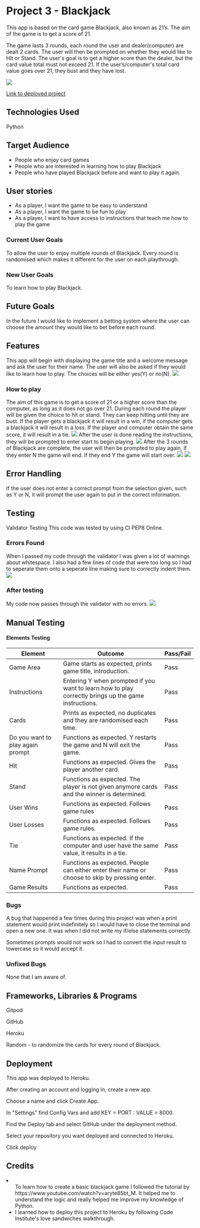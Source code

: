 <h1>Project 3 - Blackjack</h1>
This app is based on the card game Blackjack, also known as 21’s. The aim of the game is to get a score of 21.

The game lasts 3 rounds, each round the user and dealer(computer) are dealt 2 cards. The user will then be prompted on whether they would like to Hit or Stand. The user's goal is to get a higher score than the dealer, but the card value total must not exceed 21. If the user’s/computer's total card value goes over 21, they bust and they have lost. 

<img src="images/python-amiresponsive.PNG">

<a href="https://db-project3-c5b4318d6ba5.herokuapp.com/">Link to deployed project</a>
<h2>Technologies Used</h2>
Python

<h2>Target Audience</h2>
<ul>
<li>People who enjoy card games</li> 
<li>People who are interested in learning how to play Blackjack</li>
<li>People who have played Blackjack before and want to play it again.</li>
</ul>
<h2>User stories </h2>
<ul>
  <li>As a player, I want the game to be easy to understand</li>
  <li>As a player, I want the game to be fun to play</li>
  <li>As a player, I want to have access to instructions that teach me how to play the game</li>
</ul>
<h3>Current User Goals</h3>
To allow the user to enjoy multiple rounds of Blackjack. Every round is randomised which makes it different for the user on each playthrough.
<h3>New User Goals</h3>
To learn how to play Blackjack.

<h2>Future Goals</h2>
In the future I would like to implement a betting system where the user can choose the amount they would like to bet before each round.

<h2>Features</h2>
This app will begin with displaying the game title and a welcome message and ask the user for their name. The user will also be asked if they would like to learn how to play. The choices will be either yes(Y) or no(N).
<img src="images/intro.PNG">
<h3>How to play</h3>
The aim of this game is to get a score of 21 or a higher score than the computer, as long as it does not go over 21. During each round the player will be given the choice to hit or stand. They can keep hitting until they are bust. If the player gets a blackjack it will result in a win, if the computer gets a blackjack it will result in a loss. If the player and computer obtain the same score, it will result in a tie.
<img src="images/instructions.PNG">
After the user is done reading the instructions, they will be prompted to enter start to begin playing.
<img src="images/game.PNG">
After the 3 rounds of Blackjack are complete, the user will then be prompted to play again, if they enter N the game will end. If they end Y the game will start over.
<img src="images/playagain.PNG">
<img src="images/gameexit.PNG">

<h2>Error Handling</h2>
If the user does not enter a correct prompt from the selection given, such as Y or N, it will prompt the user again to put in the correct information.

<h2>Testing</h2>
Validator Testing
This code was tested by using CI PEP8 Online. 

<h3>Errors Found</h3>
When I passed my code through the validator I was given a lot of warnings about whitespace. I also had a few lines of code that were too long so I had to seperate them onto a seperate line making sure to correctly indent them.

<img src="images/results.PNG">

<h3>After testing</h3>
My code now passes through the validator with no errors.
<img src="images/results_after.PNG">


<h2>Manual Testing</h2>
<h4>Elements Testing</h4>
<table>
  <thead>
    <tr>
      <th>Element</th>
      <th>Outcome</th>
      <th>Pass/Fail</th>
    </tr>
  </thead>
  <tbody>
    <tr>
      <td>Game Area</td>
      <td>Game starts as expected, prints game title, introduction. </td>
      <td>Pass</td>
    </tr>
    <tr>
      <td>Instructions</td>
      <td>Entering Y when prompted if you want to learn how to play correctly brings up the game instructions.</td>
      <td>Pass</td>
    </tr>
    <tr>
      <td>Cards</td>
      <td>Prints as expected, no duplicates and they are randomised each time.</td>
      <td>Pass</td>
    </tr>
    <tr>
      <td>Do you want to play again prompt</td>
      <td>Functions as expected. Y restarts the game and N will exit the game.</td>
      <td>Pass</td>
    </tr>
    <tr>
      <td>Hit</td>
      <td>Functions as expected. Gives the player another card.</td>
      <td>Pass</td>
    </tr>
    <tr>
      <td>Stand</td>
      <td>Functions as expected. The player is not given anymore cards and the winner is determined.</td>
      <td>Pass</td>
    </tr>
    <tr>
      <td>User Wins</td>
      <td>Functions as expected. Follows game rules</td>
      <td>Pass</td>
    </tr>
    <tr>
      <td>User Losses</td>
      <td>Functions as expected. Follows game rules.</td>
      <td>Pass</td>
    </tr>
    <tr>
      <td>Tie</td>
      <td>Functions as expected. If the computer and user have the same value, it results in a tie.</td>
      <td>Pass</td>
    </tr>
    <tr>
      <td>Name Prompt</td>
      <td>Functions as expected. People can either enter their name or choose to skip by pressing enter.</td>
      <td>Pass</td>
    </tr>
    <tr>
      <td>Game Results</td>
      <td>Functions as expected.</td>
      <td>Pass</td>
    </tr>
  </tbody>
</table>
<h3>Bugs</h3>
<p>A bug that happened a few times during this project was when a print statement would print indefinitely so I would have to close the terminal and open a new one. It was when I did not write my if/else statements correctly.
<p>Sometimes prompts would not work so I had to convert the input result to lowercase so it would accept it.</p>

<h3>Unfixed Bugs</h3>
None that I am aware of.

<h2>Frameworks, Libraries & Programs</h2>
<p>Gitpod</p>
<p>GitHub</p>
<p>Heroku </p>
<p>Random - to randomize the cards for every round of Blackjack.</p>

<h2>Deployment</h2>
<p>This app was deployed to Heroku.</p>
<p>After creating an account and logging in, create a new app.</p>
<p>Choose a name and click Create App.</p>
<p>In "Settings" find Config Vars and add KEY = PORT : VALUE = 8000.</p>
<p>Find the Deploy tab and select GitHub under the deployment method.</p>
<p>Select your repository you want deployed and connected to Heroku.</p>
<p>Click deploy</p>

<h2>Credits</h2>
<li><ul>To learn how to create a basic blackjack game I followed the tutorial by
https://www.youtube.com/watch?v=aryte85bt_M. It helped me to understand the logic and really helped me improve my knowledge of Python. </li>
<li>I learned how to deploy this project to Heroku by following Code Institute's love sandwiches walkthrough.
</li>